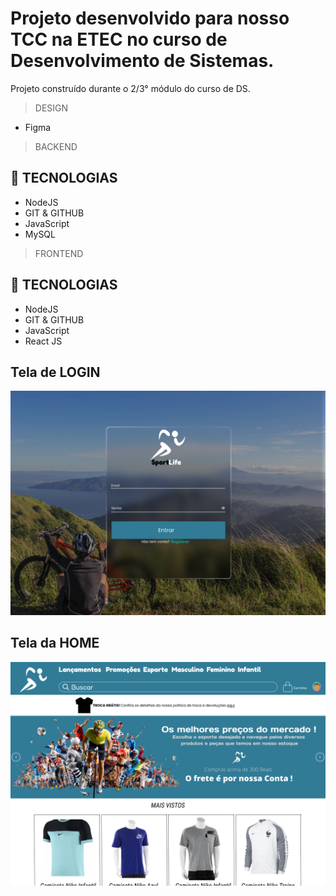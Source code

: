 # Projeto desenvolvido para nosso TCC na ETEC no curso de Desenvolvimento de Sistemas.

Projeto construído durante o 2/3° módulo do curso de DS.

> DESIGN

* Figma

> BACKEND

## 🔨 TECNOLOGIAS

* NodeJS
* GIT & GITHUB
* JavaScript
* MySQL

> FRONTEND

## 🔨 TECNOLOGIAS

* NodeJS
* GIT & GITHUB
* JavaScript
* React JS

## Tela de LOGIN
![preview](./.github/loginPage.png)
## Tela da HOME
![preview](./.github/homePage.png)
